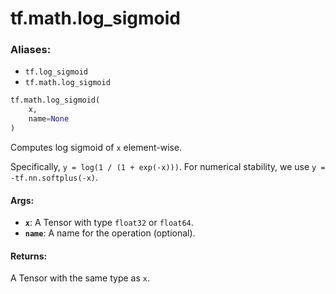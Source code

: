 <div itemscope itemtype="http://developers.google.com/ReferenceObject">
<meta itemprop="name" content="tf.math.log_sigmoid" />
<meta itemprop="path" content="Stable" />
</div>

# tf.math.log_sigmoid

### Aliases:

* `tf.log_sigmoid`
* `tf.math.log_sigmoid`

``` python
tf.math.log_sigmoid(
    x,
    name=None
)
```

Computes log sigmoid of `x` element-wise.

Specifically, `y = log(1 / (1 + exp(-x)))`.  For numerical stability,
we use `y = -tf.nn.softplus(-x)`.

#### Args:

* <b>`x`</b>: A Tensor with type `float32` or `float64`.
* <b>`name`</b>: A name for the operation (optional).


#### Returns:

A Tensor with the same type as `x`.
